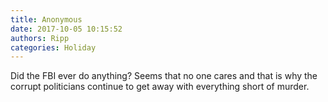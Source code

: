 ```yaml
---
title: Anonymous
date: 2017-10-05 10:15:52
authors: Ripp
categories: Holiday
---
```


 Did the FBI ever do anything?  Seems that no one cares and that is why the corrupt politicians continue to get away with everything short of murder.